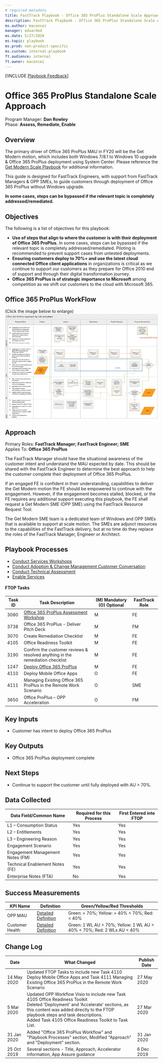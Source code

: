 ```yaml
---  
# required metadata  
title: FastTrack Playbook - Office 365 ProPlus Standalone Scale Approach
description: FastTrack Playbook - Office 365 ProPlus Standalone Scale Approach 
ms.author: maconcei  
manager: eduardod  
ms.date: 5/27/2020  
ms.topic: playbook  
ms.prod: non-product-specific  
ms.custom: internal-playbook  
ft.audience: internal  
ft.owner: maconcei
---   
```

[!INCLUDE [Playbook Feedback](./includes/questions-feedback.md)]

# Office 365 ProPlus Standalone Scale Approach

Program Manager: **Dan Rowley**  
Phase: **Assess, Remediate, Enable**

## Overview

The primary driver of Office 365 ProPlus MAU in FY20 will be the Get
Modern motion, which includes both Windows 7/8.1 to Windows 10 upgrade &
Office 365 ProPlus deployment using System Center. Please reference the
[Get Modern Scale Playbook](https://aka.ms/ftgetmodernplaybook) for
additional information.

This guide is designed for FastTrack Engineers, with support from
FastTrack Managers & OPP SMEs, to guide customers through deployment of
Office 365 ProPlus without Windows upgrade.

**In some cases, steps can be bypassed if the relevant topic is completely addressed/remediated.**

## Objectives

The following is a list of objectives for this playbook:

  - **Use of steps that align to where the customer is with their
    deployment of Office 365 ProPlus.** In some cases, steps can be
    bypassed if the relevant topic is completely addressed/remediated.
    Piloting is recommended to prevent support cases from untested
    deployments.  
  - **Ensuring customers deploy to 70%+ and use the latest cloud
    connected Office client applications** in organizations is critical
    as we continue to support our customers as they prepare for Office
    2010 end of support and through their digital transformation
    journey.  
  - **Office 365 ProPlus is of strategic importance to Microsoft** among
    competition as we shift our customers to the cloud with Microsoft
    365.

## Office 365 ProPlus WorkFlow  
(Click the image below to enlarge)  
[![office-proplus-complete-processv3](media/office-proplus-complete-processv3.PNG)](https://aka.ms/FastTrack/ProPlusWorkflow)

## Approach
Primary Roles: **FastTrack Manager; FastTrack Engineer; SME**  
Applies To: **Office 365 ProPlus**  

The FastTrack Manager should have the situational awareness of the customer intent and understand the MAU expected by date. This should be shared with the FastTrack Engineer to determine the best approach to help the customer complete their deployment of Office 365 ProPlus.  

If an engaged FE is confident in their understanding, capabilities to deliver the Get Modern motion the FE should be empowered to continue with the engagement. However, if the engagement becomes stalled, blocked, or the FE requires any additional support executing this playbook, the FE shall request a Get Modern SME (OPP SME) using the FastTrack Resource Request Tool.  

The Get Modern SME team is a dedicated team of Windows and OPP SMEs that is available to support at scale motion. The SMEs are adjunct resources to the capabilities of the FastTrack delivery, but at no time do they replace the roles of the FastTrack Manager, Engineer or Architect.  

## Playbook Processes  
- [Conduct Services Workshops](assess-conduct-services-workshops.md)
- [Conduct Adoption & Change Management Customer Conversation](assess-conduct-adoption-and-change-management-conversation.md)
- [Conduct Technical Assessment](assess-conduct-technical-assessment.md)
- [Enable Services](enable-enable-services.md)  


#### FTOP Tasks

| Task ID                                        | Task Description                                                                 | (M) Mandatory (O) Optional | FastTrack Role |
| ---------------------------------------------- | -------------------------------------------------------------------------------- | -------------------------- | -------------- |
| 3080   | [Office 365 ProPlus Assessment Workshop](https://aka.ms/ftoppassessmentguidance)  | M    | FE             |
| 3738   | Office 365 ProPlus - Deliver Pitch Deck | M    | FM             |
| 3070   | Create Remediation Checklist            | M    | FE             |
| 4105   | Office Readiness Toolkit           | M    | FE             |
| 3190   | Confirm the customer reviews & resolved anything in the remediation checklist    | M  | FE  |
| 1247   | [Deploy Office 365 ProPlus](https://aka.ms/ftoppdeploymentguidance)               | M    | FE             |
| 4110   | Deploy Mobile Office Apps              | O    | FE             |   
| 4111   | Managing Existing Office 365 ProPlus in the Remote Work Scenario | O    | SME     | 
| 3650   | Office ProPlus – OPP Acceleration      | O    | FM             |

## Key Inputs

  - Customer has intent to deploy Office 365 ProPlus

## Key Outputs

  - Office 365 ProPlus deployment complete

## Next Steps

  - Continue to support the customer until fully deployed with AU \> 70%.

## Data Collected

| Data Field/Common Name           | Required for this Process | First Entered into FTOP |
| -------------------------------- | ------------------------- | ----------------------- |
| L1 – Consumption Status          | Yes                       | Yes                     |
| L2 – Entitlements                | Yes                       | Yes                     |
| L3 – Engineering Reason          | Yes                       | Yes                     |
| Engagement Scenario              | Yes                       | Yes                     |
| Engagement Management Notes (FM) | Yes                       | Yes                     |
| Technical Enablement Notes (FE)  | Yes                       | Yes                     |
| Enterprise Notes (FTA)           | No                        | Yes                     |

## Success Measurements

| KPI Name        | Definition                                                       | Green/Yellow/Red Thresholds                                                |
| --------------- | ---------------------------------------------------------------- | -------------------------------------------------------------------------- |
| OPP MAU         | [Detailed Definition](https://aka.ms/ftoppmaudefinition)         | Green: \> 70%; Yellow: \> 40% \< 70%; Red: \< 40%                          |
| Customer Health | [Detailed Definition](https://aka.ms/ftcustomerhealthdefinition) | Green: 1 WL AU \> 70%; Yellow: 1 WL AU \> 40% \< 70%; Red: 2 WLs AU \< 40% |

## Change Log

| **Date**    | **What Changed**                                                                 | **Publish Date** |
| ----------- | -------------------------------------------------------------------------------- | ---------------- |
| 14 May 2020 | Updated FTOP Tasks to include new Task 4110 Deploy Mobile Office Apps and Task 4111 Managing Existing Office 365 ProPlus in the Remote Work Scenario  | 27 May 2020
| 5 Mar 2020 | Updated OPP Workflow Visio to include new Task 4105 Office Readiness Toolkit <br>Deleted 'Deployment' and 'Accelerate' sections, as this content was added directly to the FTOP playbook steps and task descriptions.<br>Added Task 4105 Office Readiness Toolkit to Task List. | 27 Mar 2020 |
| 31 Jan 2020  | Added "Office 365 ProPlus Workflow" and "Playbook Processes" section, Modified "Approach" and "Deployment" section. | 31 Jan 2020  |
| 25 Oct 2019 | Several sections - Title, Approach, Accelerator information, App Assure guidance | 6 Dec 2019       |